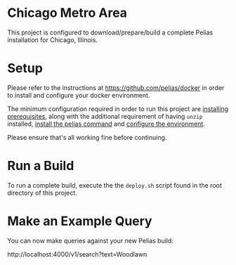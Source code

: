 
# Chicago Metro Area

This project is configured to download/prepare/build a complete Pelias installation for Chicago, Illinois.

# Setup

Please refer to the instructions at https://github.com/pelias/docker in order to install and configure your docker environment.

The minimum configuration required in order to run this project are [installing prerequisites](https://github.com/pelias/docker#prerequisites), along with the additional requirement of having `unzip` installed, [install the pelias command](https://github.com/pelias/docker#installing-the-pelias-command) and [configure the environment](https://github.com/pelias/docker#configure-environment).

Please ensure that's all working fine before continuing.

# Run a Build

To run a complete build, execute the the `deploy.sh` script found in the root directory of this project.

# Make an Example Query

You can now make queries against your new Pelias build:

http://localhost:4000/v1/search?text=Woodlawn
